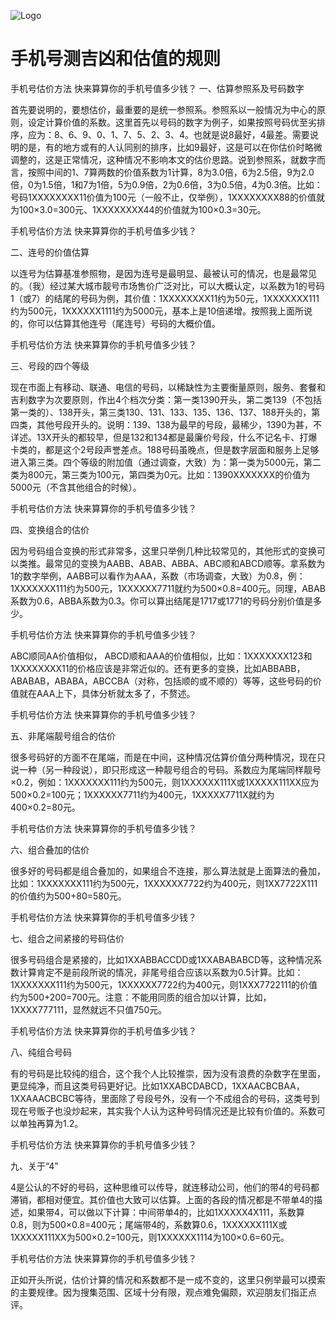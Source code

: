  ![Logo](https://roycms.github.io/IosCodeSpecification/logo.png)
# 手机号测吉凶和估值的规则
手机号估价方法 快来算算你的手机号值多少钱？
一、估算参照系及号码数字

首先要说明的，要想估价，最重要的是统一参照系。参照系以一般情况为中心的原则，设定计算价值的系数。这里首先以号码的数字为例子，如果按照号码优至劣排序，应为：8、6、9、0、1、7、5、2、3、4。也就是说8最好，4最差。需要说明的是，有的地方或有的人认同别的排序，比如9最好，这是可以在你估价时略微调整的，这是正常情况，这种情况不影响本文的估价思路。说到参照系，就数字而言，按照中间的1、7算两数的价值系数为1计算，8为3.0倍，6为2.5倍，9为2.0倍，0为1.5倍，1和7为1倍，5为0.9倍，2为0.6倍，3为0.5倍，4为0.3倍。比如：号码1XXXXXXXX11价值为100元（一般不止，仅举例），1XXXXXXXX88的价值就为100×3.0=300元、1XXXXXXXX44的价值就为100×0.3=30元。

手机号估价方法 快来算算你的手机号值多少钱？

二、连号的价值估算

以连号为估算基准参照物，是因为连号是最明显、最被认可的情况，也是最常见的。（我）经过某大城市靓号市场售价广泛对比，可以大概认定，以系数为1的号码1（或7）的结尾的号码为例，其价值：1XXXXXXXX11约为50元，1XXXXXXX111约为500元，1XXXXXX1111约为5000元，基本上是10倍递增。按照我上面所说的，你可以估算其他连号（尾连号）号码的大概价值。

手机号估价方法 快来算算你的手机号值多少钱？

三、号段的四个等级

现在市面上有移动、联通、电信的号码，以稀缺性为主要衡量原则，服务、套餐和吉利数字为次要原则，作出4个档次分类：第一类1390开头，第二类139（不包括第一类的）、138开头，第三类130、131、133、135、136、137、188开头的，第四类，其他号段开头的。说明：139、138为最早的号段，最稀少，1390为甚，不详述。13X开头的都较早，但是132和134都是最廉价号段，什么不记名卡、打爆卡类的，都是这个2号段声誉差点。188号码虽晚点，但是数字层面和服务上足够进入第三类。四个等级的附加值（通过调查，大致）为：第一类为5000元，第二类为800元，第三类为100元，第四类为0元。比如：1390XXXXXXX的价值为5000元（不含其他组合的时候）。

手机号估价方法 快来算算你的手机号值多少钱？

四、变换组合的估价

因为号码组合变换的形式非常多，这里只举例几种比较常见的，其他形式的变换可以类推。最常见的变换为AABB、ABAB、ABBA、ABC顺和ABCD顺等。拿系数为1的数字举例，AABB可以看作为AAA，系数（市场调查，大致）为0.8，例：1XXXXXXX111约为500元，1XXXXXX7711就约为500×0.8=400元。同理，ABAB系数为0.6，ABBA系数为0.3。你可以算出结尾是1717或1771的号码分别价值是多少。

手机号估价方法 快来算算你的手机号值多少钱？

ABC顺同AA价值相似， ABCD顺和AAA的价值相似，比如：1XXXXXXX123和1XXXXXXXX11的价格应该是非常近似的。还有更多的变换，比如ABBABB，ABABAB，ABABA，ABCCBA（对称，包括顺的或不顺的）等等，这些号码的价值就在AAA上下，具体分析就太多了，不赘述。

手机号估价方法 快来算算你的手机号值多少钱？

五、非尾端靓号组合的估价

很多号码好的方面不在尾端，而是在中间，这种情况估算价值分两种情况，现在只说一种（另一种段说），即只形成这一种靓号组合的号码。系数应为尾端同样靓号×0.2，例如：1XXXXXXX111约为500元，则1XXXXXX111X或1XXXXX111XX应为500×0.2=100元；1XXXXXX7711约为400元，1XXXXX7711X就约为400×0.2=80元。

手机号估价方法 快来算算你的手机号值多少钱？

六、组合叠加的估价

很多好的号码都是组合叠加的，如果组合不连接，那么算法就是上面算法的叠加，比如：1XXXXXXX111约为500元，1XXXXXX7722约为400元，则1XX7722X111的价值约为500+80=580元。

手机号估价方法 快来算算你的手机号值多少钱？

七、组合之间紧接的号码估价

很多号码组合是紧接的，比如1XXABBACCDD或1XXABABABCD等，这种情况系数计算肯定不是前段所说的情况，非尾号组合应该以系数为0.5计算。比如：1XXXXXXX111约为500元，1XXXXXX7722约为400元，则1XXX7722111的价值约为500+200=700元。注意：不能用同质的组合加以计算，比如，1XXXX777111，显然就远不只值750元。

手机号估价方法 快来算算你的手机号值多少钱？

八、纯组合号码

有的号码是比较纯的组合，这个我个人比较推崇，因为没有浪费的杂数字在里面，更显纯净，而且这类号码更好记。比如1XXABCDABCD，1XXAACBCBAA，1XXAAACBCBC等待，里面除了号段号外，没有一个不成组合的号码，这类号到现在号贩子也没炒起来，其实我个人认为这种号码情况还是比较有价值的。系数可以单独再算为1.2。

手机号估价方法 快来算算你的手机号值多少钱？

九、关于“4”

4是公认的不好的号码，这种思维可以传导，就连移动公司，他们的带4的号码都滞销，都相对便宜。其价值也大致可以估算。上面的各段的情况都是不带单4的描述，如果带4，可以做以下计算：中间带单4的，比如1XXXXX4X111，系数算0.8，则为500×0.8=400元；尾端带4的，系数算0.6，1XXXXXX111X或1XXXXX111XX为500×0.2=100元，则1XXXXXX1114为100×0.6=60元。

手机号估价方法 快来算算你的手机号值多少钱？

正如开头所说，估价计算的情况和系数都不是一成不变的，这里只例举最可以摸索的主要规律。因为搜集范围、区域十分有限，观点难免偏颇，欢迎朋友们指正点评。
